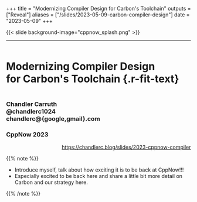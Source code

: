 +++
title = "Modernizing Compiler Design for Carbon's Toolchain"
outputs = ["Reveal"]
aliases = ["/slides/2023-05-09-carbon-compiler-design"]
date = "2023-05-09"
+++

{{< slide background-image="cppnow_splash.png" >}}

---

<div class="r-stretch" style="display: flex; flex-direction: column; justify-content: center">

# Modernizing Compiler Design<br/>for Carbon's Toolchain {.r-fit-text}

</div>
<div class="col-container"><div class="col-4">

### Chandler Carruth <br/> @chandlerc1024 <br/> chandlerc@{google,gmail}.com

</div><div class="col right">

### CppNow 2023

</div></div>
<div style="text-align: right">

https://chandlerc.blog/slides/2023-cppnow-compiler

</div>

{{% note %}}

- Introduce myself, talk about how exciting it is to be back at CppNow!!!
- Especially excited to be back here and share a little bit more detail on
  Carbon and our strategy here.

{{% /note %}}

